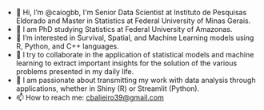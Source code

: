 - 👋 Hi, I’m @caiogbb, I'm Senior Data Scientist at Instituto de Pesquisas Eldorado and Master in Statistics at Federal University of Minas Gerais.
- 🌱 I am PhD studying Statistics at Federal University of Amazonas.
- 👀 I’m interested in Survival, Spatial, and Machine Learning models using R, Python, and C++ languages.
- 💞️ I try to collaborate in the application of statistical models and machine learning to extract important insights for the solution of the various problems presented in my daily life.
- 👀 I am passionate about transmitting my work with data analysis through applications, whether in Shiny (R) or Streamlit (Python).
- 📫 How to reach me: cbalieiro39@gmail.com


